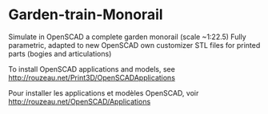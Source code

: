 # Garden-train-Monorail
Simulate in OpenSCAD a complete garden monorail (scale ~1:22.5)
Fully parametric, adapted to new OpenSCAD own customizer
STL files for printed parts (bogies and articulations)

To install OpenSCAD applications and models, see http://rouzeau.net/Print3D/OpenSCADApplications

Pour installer les applications et modèles OpenSCAD, voir  http://rouzeau.net/OpenSCAD/Applications

